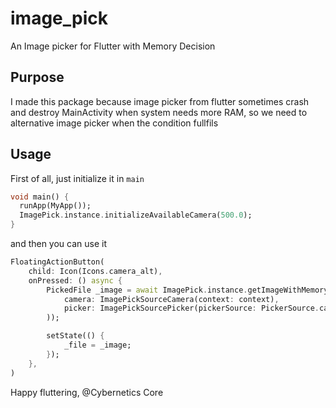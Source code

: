# image_pick

An Image picker for Flutter with Memory Decision

## Purpose

I made this package because image picker from flutter sometimes crash and destroy MainActivity when system needs more RAM, so we need to alternative image picker when the condition fullfils

## Usage

First of all, just initialize it in `main`
```dart
void main() {
  runApp(MyApp());
  ImagePick.instance.initializeAvailableCamera(500.0);
}
```

and then you can use it

```dart
FloatingActionButton(
    child: Icon(Icons.camera_alt),
    onPressed: () async {
        PickedFile _image = await ImagePick.instance.getImageWithMemoryDecision(ImagePickWithMemoryConfiguration(
            camera: ImagePickSourceCamera(context: context),
            picker: ImagePickSourcePicker(pickerSource: PickerSource.camera),
        ));

        setState(() {
            _file = _image;
        });
    },
)
```

Happy fluttering, @Cybernetics Core
